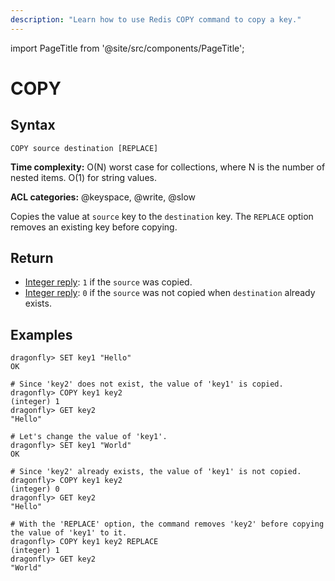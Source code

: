 ```yaml
---
description: "Learn how to use Redis COPY command to copy a key."
---
```


import PageTitle from '@site/src/components/PageTitle';

# COPY

<PageTitle title="Redis COPY Command (Documentation) | Dragonfly" />

## Syntax

    COPY source destination [REPLACE]

**Time complexity:** O(N) worst case for collections, where N is the number of nested items. O(1) for string values.

**ACL categories:** @keyspace, @write, @slow

Copies the value at `source` key to the `destination` key.
The `REPLACE` option removes an existing key before copying.

## Return

- [Integer reply](https://redis.io/docs/latest/develop/reference/protocol-spec/#integers): `1` if the `source` was copied.
- [Integer reply](https://redis.io/docs/latest/develop/reference/protocol-spec/#integers): `0` if the `source` was not copied when `destination` already exists.

## Examples

```shell
dragonfly> SET key1 "Hello"
OK

# Since 'key2' does not exist, the value of 'key1' is copied.
dragonfly> COPY key1 key2
(integer) 1
dragonfly> GET key2
"Hello"

# Let's change the value of 'key1'.
dragonfly> SET key1 "World"
OK

# Since 'key2' already exists, the value of 'key1' is not copied.
dragonfly> COPY key1 key2
(integer) 0
dragonfly> GET key2
"Hello"

# With the 'REPLACE' option, the command removes 'key2' before copying the value of 'key1' to it.
dragonfly> COPY key1 key2 REPLACE
(integer) 1
dragonfly> GET key2
"World"
```
